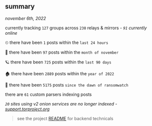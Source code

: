 
## summary
_november 6th, 2022_

currently tracking `127` groups across `230` relays & mirrors - _`91` currently online_

⏲ there have been `1` posts within the `last 24 hours`

🦈 there have been `97` posts within the `month of november`

🪐 there have been `725` posts within the `last 90 days`

🏚 there have been `2889` posts within the `year of 2022`

🦕 there have been `5175` posts `since the dawn of ransomwatch`

there are `61` custom parsers indexing posts

_`20` sites using v2 onion services are no longer indexed - [support.torproject.org](https://support.torproject.org/onionservices/v2-deprecation/)_

> see the project [README](https://github.com/joshhighet/ransomwatch#ransomwatch--) for backend technicals
